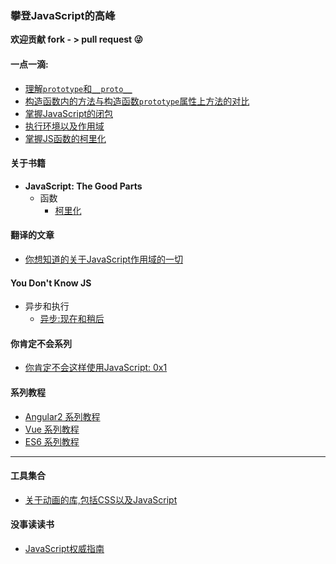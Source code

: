 ### 攀登JavaScript的高峰

**欢迎贡献 fork - > pull request :stuck_out_tongue_winking_eye:**

#### 一点一滴:
+ [理解`prototype`和`__proto__`](points/understand-prototype-__proto__.md)
+ [构造函数内的方法与构造函数`prototype`属性上方法的对比](points/methods-within-constructor-vs-prototype-in-javascript.md)
+ [掌握JavaScript的闭包](points/master-javascript-closure.md)
+ [执行环境以及作用域](points/execution-context-and-scope.md)
+ [掌握JS函数的柯里化](books/javascript-the-good-parts/chapter-4-function/currying.md)

#### 关于书籍
+ **JavaScript: The Good Parts**
    - 函数
        + [柯里化](books/javascript-the-good-parts/chapter-4-function/currying.md)

#### 翻译的文章
+ [你想知道的关于JavaScript作用域的一切](translate/everything-you-wanted-to-know-about-javascript-scope.md)

#### You Don't Know JS
+ 异步和执行
    - [异步:现在和稍后](you-do-not-know-js/async-performance/now-later.md)
    
#### 你肯定不会系列
+ [你肯定不会这样使用JavaScript: 0x1](magic/about-bitwise-operators-1.md)

#### 系列教程
+ [Angular2 系列教程](series-tutorial/ng2/README.md)
+ [Vue 系列教程](series-tutorial/vue/README.md)
+ [ES6 系列教程](series-tutorial/es6/README.md)

------
#### 工具集合
+ [关于动画的库,包括CSS以及JavaScript](tool/animation/animation-lib.md)

#### 没事读读书
+ [JavaScript权威指南](reading/JavaScript权威指南.md)
